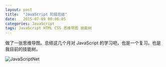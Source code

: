 ```yaml
---
layout: post
title:  "JavaScript 阶段总结"
date:   2015-07-09 00:06:05
categories: JavaScript
tags: JavaScript HTML CSS 思维导图 技能树
---
```


做了一张思维导图。总结这几个月对 JavaScript 的学习吧，也是一个复习。也是我目前的技能树。

<!--more-->


![JavaScriptNet](http://7q5cdt.com1.z0.glb.clouddn.com/blog-JavaScriptNet2.png)
